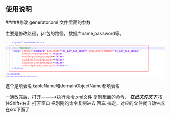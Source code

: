 ## 使用说明 ##

#####修改 generator.xml 文件里面的参数

主要是修改路径，jar包的路径，数据库name,password等。

![](imge\1.jpg)

这个是填表名 tableName和domainObjectName都填表名  



一通改完后，打开----->执行命令.xml文件  复制里面的命令，  <u>___在此文件夹下___</u>    按住Shift+右击  打开窗口 把刚刚的命令复制进去 回车  搞定，对应的文件就自动生成在src下面了

